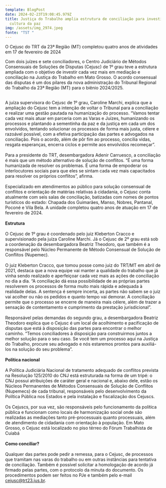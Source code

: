 ```yaml
---
template: BlogPost
date: 2024-02-23T19:08:45.979Z
title: Justiça do Trabalho amplia estrutura de conciliação para investir na
  cultura da paz
img: /assets/img_2974.jpeg
fonte: "TST "
---
```

O Cejusc do TRT da 23ª Região (MT) completou quatro anos de atividades em 17 de fevereiro de 2024

Com dois juízes e sete conciliadores, o Centro Judiciário de Métodos Consensuais de Soluções de Disputas (Cejusc) de 1º grau teve a estrutura ampliada com o objetivo de investir cada vez mais em mediação e conciliação na Justiça do Trabalho em Mato Grosso. O acordo consensual das disputas é um dos pilares da nova administração do Tribunal Regional do Trabalho da 23ª Região (MT) para o biênio 2024/2025.

\
A juíza supervisora do Cejusc de 1º grau, Caroline Marchi, explica que a ampliação do Cejusc tem a intenção de voltar o Tribunal para a conciliação e realizar uma gestão pautada na humanização do processo. “Vamos tentar cada vez mais atuar em parceria com as Varas e Juízes, humanizando os processos e plantando a sementinha da paz e da justiça em cada um dos envolvidos, tentando solucionar os processos de forma mais justa, célere e razoável possível, com a efetiva participação das partes e advogados na conciliação. Pois o acordo, além de pôr fim ao processo, concilia vidas, resgata esperanças, encerra ciclos e permite aos envolvidos recomeçar”.\
\
Para a presidente do TRT, desembargadora Adenir Carruesco, a conciliação é mais que um método alternativo de solução de conflitos. “É uma forma humanizada de resolver os problemas. É uma forma de empoderar os interlocutores sociais para que eles se sintam cada vez mais capacitados para resolver os próprios conflitos”, afirma.\
\
Especializado em atendimentos ao público para solução consensual de conflitos e orientação de matérias relativas à cidadania, o Cejusc conta atualmente com seis salas de conciliação, batizadas com nomes de pontos turísticos do estado: Chapada dos Guimarães, Manso, Nobres, Pantanal, Poconé e Vila Bela. A unidade completou quatro anos de atuação em 17 de fevereiro de 2024.\
\
**Estrutura**\
\
O Cejusc de 1º grau é coordenado pelo juiz Kleberton Cracco e supervisionado pela juíza Caroline Marchi. Já o Cejusc de 2º grau está sob a coordenação da desembargadora Beatriz Theodoro, que também é a responsável pelo Núcleo Permanente de Método Consensual de Solução de Conflitos (Nupemec).\
\
O juiz Kleberton Cracco, que tomou posse como juiz do TRT/MT em abril de 2021, destaca que a nova equipe vai manter a qualidade do trabalho que já vinha sendo realizado e aperfeiçoar cada vez mais as ações de conciliação no dia a dia. “A conciliação dá essa possibilidade de as próprias partes resolverem os processos de forma muito mais rápida e adequada à realidade delas. A sentença é sempre incerta, as partes não sabem se o juiz vai acolher ou não os pedidos e quanto tempo vai demorar. A conciliação permite que o processo se encerre de maneira mais célere, além de trazer a sensação de contentamento e cumprimento da prestação jurisdicional”.\
\
Responsável pelas demandas do segundo grau, a desembargadora Beatriz Theodoro explica que o Cejusc é um local de acolhimento e pacificação de disputas que está à disposição das partes para encontrar o melhor caminho. “Temos conciliadores à disposição para construirmos juntos a melhor solução para o seu caso. Se você tem um processo aqui na Justiça do Trabalho, procure seu advogado e nós estaremos prontos para auxiliá-los na solução do seu problema”.\
\
**Política nacional**\
\
A Política Judiciária Nacional de tratamento adequado de conflitos prevista na Resolução 125/2010 do CNJ está estruturada na forma de um tripé: o CNJ possui atribuições de caráter geral e nacional e, abaixo dele, estão os Núcleos Permanentes de Métodos Consensuais de Solução de Conflitos (Nupemecs) de cada tribunal, responsáveis pelo desenvolvimento da Política Pública nos Estados e pela instalação e fiscalização dos Cejuscs.\
\
Os Cejuscs, por sua vez, são responsáveis pelo funcionamento da política pública e funcionam como locais de harmonização social onde são realizadas as mediações tanto pré-processuais quanto processuais, além de atendimento de cidadania com orientação à população. Em Mato Grosso, o Cejusc está localizado no piso térreo do Fórum Trabalhista de Cuiabá\
\
**Como conciliar?**\
\
Qualquer das partes pode pedir a remessa, para o Cejusc, de processos que tramitam nas varas do trabalho ou em outras instâncias para tentativa de conciliação. Também é possível solicitar a homologação de acordo já firmado pelas partes, com o protocolo da minuta do documento. Os procedimentos podem ser feitos no PJe e também pelo e-mail [cejusc@trt23.jus.br](mailto:cejusc@trt23.jus.br).